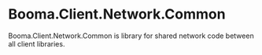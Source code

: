 # Booma.Client.Network.Common
Booma.Client.Network.Common is library for shared network code between all client libraries.
